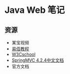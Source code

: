 # Java Web 笔记

## 资源

* 某宝视频
* [易佰教程](http://www.yiibai.com/spring_mvc/)
* [W3Cschool](http://www.w3cschool.cn/wkspring/)
* [SpringMVC 4.2.4中文文档](http://7xvpsh.com1.z0.glb.clouddn.com/)
* 官方文档

